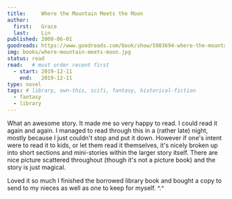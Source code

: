 ```yaml
---
title:     Where the Mountain Meets the Moon
author: 
  first:   Grace
  last:    Lin
published: 2009-06-01 
goodreads: https://www.goodreads.com/book/show/5983694-where-the-mountain-meets-the-moon
img: books/where-mountain-meets-moon.jpg
status: read
read:   # must order recent first
  - start: 2019-12-11 
    end:   2019-12-11
type: novel
tags: # library, own-this, scifi, fantasy, historical-fiction
  - fantasy
  - library
---
```


What an awesome story. It made me so very happy to read. I could read it again and again. I managed to read through this in a (rather late) night, mostly because I just couldn't stop and put it down. However if one's intent were to read it to kids, or let them read it themselves, it's nicely broken up into short sections and mini-stories within the larger story itself. There are nice picture scattered throughout (though it's not a picture book) and the story is just magical. 

Loved it so much I finished the borrowed library book and bought a copy to send to my nieces as well as one to keep for myself. ^.^